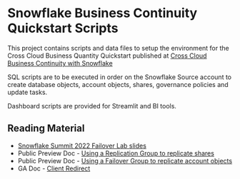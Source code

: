 # Snowflake Business Continuity Quickstart Scripts

This project contains scripts and data files to setup the environment for the Cross Cloud Business Quantity Quickstart published at
[Cross Cloud Business Continuity with Snowflake](https://quickstarts.snowflake.com/guide/cross_cloud_business_continuity/index.html?index=..%2F..index#0)

SQL scripts are to be executed in order on the Snowflake Source account to create database objects, account objects, shares, governance policies and update tasks.

Dashboard scripts are provided for Streamlit and BI tools.

## Reading Material

* [Snowflake Summit 2022 Failover Lab slides](https://drive.google.com/file/d/1Owihn8WvNqqWjQf3_FiG36O5GkbisVNq/view?usp=sharing)
* Public Preview Doc - [Using a Replication Group to replicate shares](https://docs.snowflake.com/en/user-guide/data-share-replication.html)
* Public Preview Doc - [Using a Failover Group to replicate account objects](https://docs.snowflake.com/en/user-guide/account-replication-failover.html)
* GA Doc - [Client Redirect](https://docs.snowflake.com/en/user-guide/client-redirect.html)

